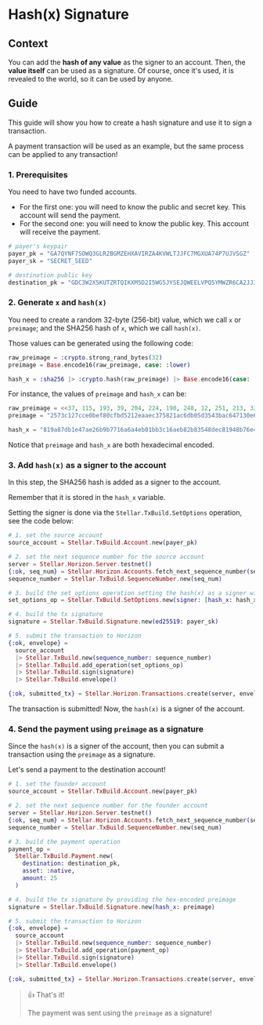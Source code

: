 # Hash(x) Signature

## Context

You can add the **hash of any value** as the signer to an account. Then, the **value itself** can be used as a signature. Of course, once it's used, it is revealed to the world, so it can be used by anyone.

## Guide

This guide will show you how to create a hash signature and use it to sign a transaction.

A payment transaction will be used as an example, but the same process can be applied to any transaction!

### 1. Prerequisites

You need to have two funded accounts.

- For the first one: you will need to know the public and secret key. This account will send the payment.
- For the second one: you will need to know the public key. This account will receive the payment.

```elixir
# payer's keypair
payer_pk = "GA7QYNF7SOWQ3GLR2BGMZEHXAVIRZA4KVWLTJJFC7MGXUA74P7UJVSGZ"
payer_sk = "SECRET_SEED"

# destination public key
destination_pk = "GDC3W2X5KUTZRTQIKXM5D2I5WG5JYSEJQWEELVPQ5YMWZR6CA2JJ35RW"
```

### 2. Generate `x` and `hash(x)`

You need to create a random 32-byte (256-bit) value, which we call `x` or `preimage`; and the SHA256 hash of `x`, which we call `hash(x)`.

Those values can be generated using the following code:

```elixir
raw_preimage = :crypto.strong_rand_bytes(32)
preimage = Base.encode16(raw_preimage, case: :lower)

hash_x = :sha256 |> :crypto.hash(raw_preimage) |> Base.encode16(case: :lower)
```

For instance, the values of `preimage` and `hash_x` can be:

```elixir
raw_preimage = <<37, 115, 193, 39, 204, 224, 190, 248, 12, 251, 213, 33, 46, 170, 236, 55, 88, 33, 172, 109, 176, 93, 53, 67, 186, 198, 71, 19, 14, 107, 216, 223>>
preimage = "2573c127cce0bef80cfbd5212eaaec375821ac6db05d3543bac647130e6bd8df"

hash_x = "819a87db1e47ae26b9b7716a6a4eb01bb3c16aeb82b83548dec81948b76e4f34"
```

Notice that `preimage` and `hash_x` are both hexadecimal encoded.

### 3. Add `hash(x)` as a signer to the account

In this step, the SHA256 hash is added as a signer to the account.

Remember that it is stored in the `hash_x` variable.

Setting the signer is done via the `Stellar.TxBuild.SetOptions` operation, see the code below:

```elixir
# 1. set the source account
source_account = Stellar.TxBuild.Account.new(payer_pk)

# 2. set the next sequence number for the source account
server = Stellar.Horizon.Server.testnet()
{:ok, seq_num} = Stellar.Horizon.Accounts.fetch_next_sequence_number(server, payer_pk)
sequence_number = Stellar.TxBuild.SequenceNumber.new(seq_num)

# 3. build the set_options operation setting the hash(x) as a signer with weight 1
set_options_op = Stellar.TxBuild.SetOptions.new(signer: [hash_x: hash_x, weight: 1])

# 4. build the tx signature
signature = Stellar.TxBuild.Signature.new(ed25519: payer_sk)

# 5. submit the transaction to Horizon
{:ok, envelope} =
  source_account
  |> Stellar.TxBuild.new(sequence_number: sequence_number)
  |> Stellar.TxBuild.add_operation(set_options_op)
  |> Stellar.TxBuild.sign(signature)
  |> Stellar.TxBuild.envelope()

{:ok, submitted_tx} = Stellar.Horizon.Transactions.create(server, envelope)
```

The transaction is submitted! Now, the `hash(x)` is a signer of the account.

### 4. Send the payment using `preimage` as a signature

Since the `hash(x)` is a signer of the account, then you can submit a transaction using the `preimage` as a signature.

Let's send a payment to the destination account!

```elixir
# 1. set the founder account
source_account = Stellar.TxBuild.Account.new(payer_pk)

# 2. set the next sequence number for the founder account
server = Stellar.Horizon.Server.testnet()
{:ok, seq_num} = Stellar.Horizon.Accounts.fetch_next_sequence_number(server, payer_pk)
sequence_number = Stellar.TxBuild.SequenceNumber.new(seq_num)

# 3. build the payment operation
payment_op =
  Stellar.TxBuild.Payment.new(
    destination: destination_pk,
    asset: :native,
    amount: 25
  )

# 4. build the tx signature by providing the hex-encoded preimage
signature = Stellar.TxBuild.Signature.new(hash_x: preimage)

# 5. submit the transaction to Horizon
{:ok, envelope} =
  source_account
  |> Stellar.TxBuild.new(sequence_number: sequence_number)
  |> Stellar.TxBuild.add_operation(payment_op)
  |> Stellar.TxBuild.sign(signature)
  |> Stellar.TxBuild.envelope()

{:ok, submitted_tx} = Stellar.Horizon.Transactions.create(server, envelope)
```

> 👍 That's it!
>
> The payment was sent using the `preimage` as a signature!
